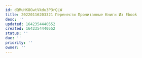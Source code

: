```yaml
---
id: dQMuHK8GwtVkdu3P3rQLW
title: 20220116203321 Перенести Прочитанные Книги Из Ebook
desc: ''
updated: 1642354440552
created: 1642354440552
status: ''
due: ''
priority: ''
owner: ''
---
```


